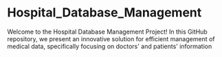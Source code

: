 # Hospital_Database_Management
Welcome to the Hospital Database Management Project!  In this GitHub repository, we present an innovative solution for efficient management of medical data, specifically focusing on doctors' and patients' information
